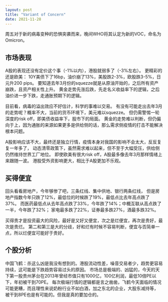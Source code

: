 ```yaml
---
layout: post
title: "Variant of Concern"
date: 2021-11-28
---
```


周五对于新的病毒变种的恐惧突袭而来，晚间WHO将其认定为新的VOC，命名为Omicron。

## 市场表现
A股的表现还没有定价这个事（-1%以内），港股就弱多了（-3%左右）。
更精彩的还是欧美：
10Y美债下了16bp，油价崩了13%，美股跌2-3%，欧股跌3-5%，日元升200 pips。
要知道去年3月份的squezze就是从原油开始的，之后所有资产崩跌，且资产相关性上升。
黄金走势先涨后跌，先走名义收益率下的逻辑，之后油价进一步下跌，走通胀预期下的逻辑。

目前看，病毒的溢出效应不好估计，科学的事难以交易。
有没有可能走出去年3月的走势呢？概率不大，当前的货币环境下，美元难以squezze。
但仍需警惕一轮深度的risk off，即美债收益率下，股市下的局面。
黄金的走势难以判断，但仍偏向于上，因为通胀的来源如果更多是供给侧的话，那么需求侧疫情的打击不能解决根本问题。

A股影响应该不大，最终还是独立行情，疫情本身对我国的影响不会太大，反反复复一年多了，
动态清零政策下，虽然需求难以起来，但不至于大幅受压，供给侧仍然维持世界工厂地位。
即使欧美有很大risk off，A股最多像去年3月那样情绪上来跟随一波。
港股受外资影响更大，相比于A股更加不乐观。

## 买得便宜
回头看看房地产，今年够惨了吧，三条红线、集中供地、银行两条红线，
但是房地产指数今年只跌了12%，最低位的时候跌了19%，最低点比去年高点跌了37%。
而医药最低点从去年高点跌了33%，今年跌了14%；中概互联从高点跌了一半，今年跌了32%；
家电最多跌了22%，证券最多跌27%，酒最多跌32%。

买得贵才是投资最大的风险，最好是又好又便宜，次之是烂便宜，再次是贵好，最次是贵烂。
第二和第三是大的分歧，好和烂有时候不容易判断，便宜与否简单一点，所以烂便宜可能好于贵好。

## 个股分析
中国飞鹤：杀这么凶是我没有想到的。港股流动性差，噪音交易者少，趋势更容易持续，这可能是下跌趋势容易过头的原因。
市场总是极端的、凶猛的，今天的天下第一股贵州茅台在2013年曾经市值只有1000亿，100亿利润，最低10倍PE以下，年初被干到70PE。
每次极端行情的逻辑都是言之凿凿，飞鹤今天面临的情况可能更糟，而且理性来说奶粉行业不如白酒，加之东北的企业，大股东减持等，
被干到8PE也是有可能的。但我是真的要加仓的。
